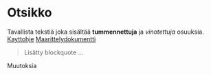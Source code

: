 # Otsikko


Tavallista tekstiä joka sisältää **tummennettuja** ja *vinotettuja* osuuksia.
[Kayttohje](https://github.com/andeem/otm2016/blob/master/dokumentointi/kaytto-ohje.md)
[Maarittelydokumentti](https://github.com/andeem/otm2016/blob/master/dokumentointi/maarittelydokumentti.md)

>Lisätty blockquote
>...

Muutoksia

